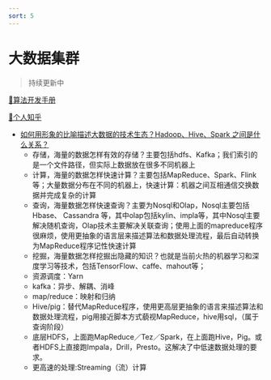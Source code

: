 ```yaml
---
sort: 5
---
```


# 大数据集群

> 持续更新中


[🔨算法开发手册](https://kg-nlp.github.io/Algorithm-Project-Manual/数据分析/大数据集群.html)


[🔨个人知乎](https://www.zhihu.com/people/zhangyj-n)




* [如何用形象的比喻描述大数据的技术生态？Hadoop、Hive、Spark 之间是什么关系？](https://www.zhihu.com/question/27974418)
    * 存储，海量的数据怎样有效的存储？主要包括hdfs、Kafka；我们索引的是一个文件路径，但实际上数据放在很多不同机器上
    * 计算，海量的数据怎样快速计算？主要包括MapReduce、Spark、Flink等；大量数据分布在不同的机器上，快速计算：机器之间互相通信交换数据并完成复杂的计算
    * 查询，海量数据怎样快速查询？主要为Nosql和Olap，Nosql主要包括Hbase、 Cassandra 等，其中olap包括kylin、impla等，其中Nosql主要解决随机查询，Olap技术主要解决关联查询；使用上面的mapreduce程序很麻烦，使用更抽象的语言层来描述算法和数据处理流程，最后自动转换为MapReduce程序记性快速计算
    * 挖掘，海量数据怎样挖掘出隐藏的知识？也就是当前火热的机器学习和深度学习等技术，包括TensorFlow、caffe、mahout等；
    * 资源调度：Yarn
    * kafka：异步、解耦、消峰
    * map/reduce：映射和归纳
    * Hive/pig：替代MapReduce程序，使用更高层更抽象的语言来描述算法和数据处理流程，pig用接近脚本方式藐视MapReduce，hive用sql，（属于查询阶段）
    * 底层HDFS，上面跑MapReduce／Tez／Spark，在上面跑Hive，Pig。或者HDFS上直接跑Impala，Drill，Presto。这解决了中低速数据处理的要求。
    * 更高速的处理:Streaming（流）计算
 